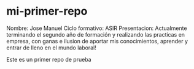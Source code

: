 # mi-primer-repo

Nombre: Jose Manuel
Ciclo formativo: ASIR
Presentacion: Actualmente terminando el segundo año de formación y realizando
las practicas en empresa, con ganas e ilusion  de aportar mis conocimientos,
aprender y entrar de lleno en el mundo laboral!

Este es un primer repo de prueba
